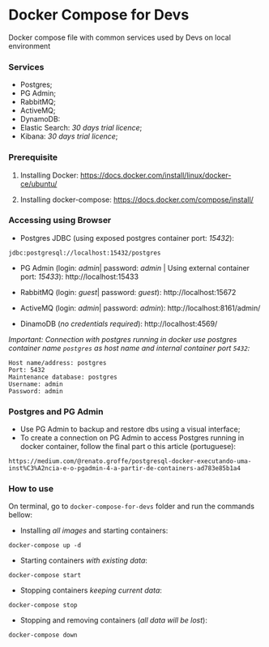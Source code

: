 # Docker Compose for Devs #

Docker compose file with common services used by Devs on local environment  

### Services ###

* Postgres;
* PG Admin;
* RabbitMQ;
* ActiveMQ;
* DynamoDB:
* Elastic Search: *30 days trial licence*;
* Kibana: *30 days trial licence*;

### Prerequisite ###

1. Installing Docker:
https://docs.docker.com/install/linux/docker-ce/ubuntu/

2. Installing docker-compose:
https://docs.docker.com/compose/install/

### Accessing using Browser ###

- Postgres JDBC (using exposed postgres container port: *15432*):

```jdbc:postgresql://localhost:15432/postgres```

- PG Admin (login: *admin*| password: *admin* | Using external container port: *15433*): http://localhost:15433

- RabbitMQ (login: *guest*| password: *guest*): http://localhost:15672

- ActiveMQ (login: *admin*| password: *admin*): http://localhost:8161/admin/

- DinamoDB (*no credentials required*): http://localhost:4569/

*Important: Connection with postgres running in docker use postgres container name `postgres` as host name and internal container port `5432`:*

```
Host name/address: postgres
Port: 5432
Maintenance database: postgres 
Username: admin
Password: admin
```

### Postgres and PG Admin ###

- Use PG Admin to backup and restore dbs using a visual interface;
- To create a connection on PG Admin to access Postgres running in docker container, follow the final part o this article (portuguese):
```
https://medium.com/@renato.groffe/postgresql-docker-executando-uma-inst%C3%A2ncia-e-o-pgadmin-4-a-partir-de-containers-ad783e85b1a4
```  

### How to use ###

On terminal, go to `docker-compose-for-devs` folder and run the commands bellow: 
 

* Installing *all images* and starting containers:
```
docker-compose up -d
```

* Starting containers *with existing data*:
```
docker-compose start
```

* Stopping containers *keeping current data*:
```
docker-compose stop
```
 
* Stopping and removing containers (*all data will be lost*):
```
docker-compose down
```
